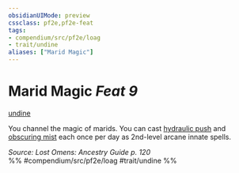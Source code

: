 ```yaml
---
obsidianUIMode: preview
cssclass: pf2e,pf2e-feat
tags:
- compendium/src/pf2e/loag
- trait/undine
aliases: ["Marid Magic"]
---
```

# Marid Magic  *Feat 9*  
[undine](/rules/traits/undine-b2.md)  


You channel the magic of marids. You can cast [hydraulic push](/compendium/spells/hydraulic-push.md) and [obscuring mist](/compendium/spells/obscuring-mist.md) each once per day as 2nd-level arcane innate spells.

*Source: Lost Omens: Ancestry Guide p. 120*  
%% #compendium/src/pf2e/loag #trait/undine %%